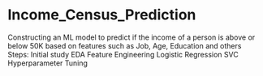 # Income_Census_Prediction
Constructing an ML model to predict if the income of a person is above or below 50K based on features such as Job, Age, Education and others
Steps:
Initial study
EDA
Feature Engineering
Logistic Regression
SVC
Hyperparameter Tuning
